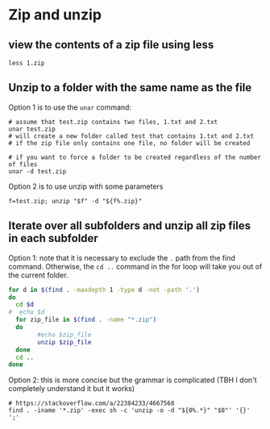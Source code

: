# Zip and unzip

## view the contents of a zip file using less

```
less 1.zip
```

## Unzip to a folder with the same name as the file

Option 1 is to use the `unar` command:

```
# assume that test.zip contains two files, 1.txt and 2.txt
unar test.zip
# will create a new folder called test that contains 1.txt and 2.txt
# if the zip file only contains one file, no folder will be created

# if you want to force a folder to be created regardless of the number of files
unar -d test.zip
```

Option 2 is to use unzip with some parameters

```
f=test.zip; unzip "$f" -d "${f%.zip}"
```

## Iterate over all subfolders and unzip all zip files in each subfolder

Option 1: note that it is necessary to exclude the `.` path from the find command. Otherwise, the `cd ..` command in the for loop will take you out of the current folder.

```bash
for d in $(find . -maxdepth 1 -type d -not -path '.')
do
  cd $d
#  echo $d
  for zip_file in $(find . -name "*.zip")
  do
        #echo $zip_file
        unzip $zip_file
  done
  cd ..
done
```

Option 2: this is more concise but the grammar is complicated (TBH I don't completely understand it but it works)

```
# https://stackoverflow.com/a/22384233/4667568
find . -iname '*.zip' -exec sh -c 'unzip -o -d "${0%.*}" "$0"' '{}' ';'
```

